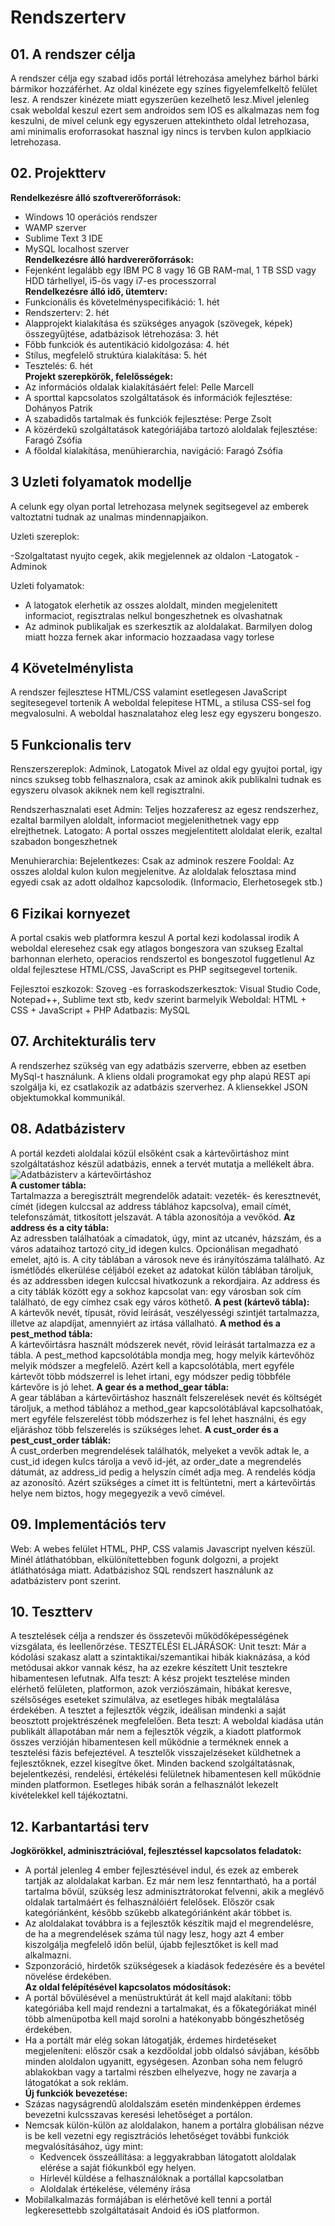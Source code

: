 # Rendszerterv
## 01. A rendszer célja
A rendszer célja egy szabad idős portál létrehozása amelyhez bárhol bárki bármikor hozzáférhet. Az oldal kinézete egy színes figyelemfelkeltő felület lesz. A rendszer kinézete miatt egyszerűen kezelhető lesz.Mivel jelenleg csak weboldal keszul ezert sem androidos sem IOS es alkalmazas nem fog keszulni, de mivel celunk egy egyszeruen attekintheto oldal letrehozasa, ami minimalis eroforrasokat hasznal igy nincs is tervben kulon applkiacio letrehozasa. 

## 02. Projektterv
**Rendelkezésre álló szoftvererőforrások:**
- Windows 10 operációs rendszer
- WAMP szerver
- Sublime Text 3 IDE
- MySQL localhost szerver  
**Rendelkezésre álló hardvererőforrások:**
- Fejenként legalább egy IBM PC 8 vagy 16 GB RAM-mal, 1 TB SSD vagy HDD tárhellyel, i5-ös vagy i7-es processzorral  
**Rendelkezésre álló idő, ütemterv:**
- Funkcionális és követelményspecifikáció: 1. hét
- Rendszerterv: 2. hét
- Alapprojekt kialakítása és szükséges anyagok (szövegek, képek) összegyűjtése, adatbázisok létrehozása: 3. hét
- Főbb funkciók és autentikáció kidolgozása: 4. hét
- Stílus, megfelelő struktúra kialakítása: 5. hét
- Tesztelés: 6. hét  
**Projekt szerepkörök, felelősségek:**
- Az információs oldalak kialakításáért felel: Pelle Marcell
- A sporttal kapcsolatos szolgáltatások és információk fejlesztése: Dohányos Patrik
- A szabadidős tartalmak és funkciók fejlesztése: Perge Zsolt
- A közérdekű szolgáltatások kategóriájába tartozó aloldalak fejlesztése: Faragó Zsófia
- A főoldal kialakítása, menühierarchia, navigáció: Faragó Zsófia

## 3 Uzleti folyamatok modellje

A celunk egy olyan portal letrehozasa melynek segitsegevel az emberek valtoztatni tudnak az unalmas mindennapjaikon.

Uzleti szereplok:

-Szolgaltatast nyujto cegek, akik megjelennek az oldalon
-Latogatok
-Adminok

Uzleti folyamatok:
- A latogatok elerhetik az osszes aloldalt, minden megjelenitett informaciot, regisztralas nelkul bongeszhetnek es olvashatnak
- Az adminok publikaljak es szerkesztik az aloldalakat. Barmilyen dolog miatt hozza fernek akar informacio hozzaadasa vagy torlese

## 4 Követelménylista

A rendszer fejlesztese HTML/CSS valamint esetlegesen JavaScript segitesegevel tortenik A weboldal felepitese HTML, a stilusa CSS-sel fog megvalosulni. A weboldal hasznalatahoz eleg lesz egy egyszeru bongeszo.

## 5 Funkcionalis terv

Renszerszereplok: Adminok, Latogatok
Mivel az oldal egy gyujtoi portal, igy nincs szukseg tobb felhasznalora, csak az aminok akik publikalni tudnak es egyszeru olvasok akiknek nem kell regisztralni.

Rendszerhasznalati eset
Admin: Teljes hozzaferesz az egesz rendszerhez, ezaltal barmilyen aloldalt, informaciot megjelenithetnek vagy epp elrejthetnek.
Latogato: A portal osszes megjelentitett aloldalat elerik, ezaltal szabadon bongeszhetnek

Menuhierarchia:
Bejelentkezes: Csak az adminok reszere
Fooldal: Az osszes aloldal kulon kulon megjelenitve. 
		 Az aloldalak felosztasa mind egyedi csak az adott oldalhoz kapcsolodik. (Informacio, Elerhetosegek stb.)

## 6 Fizikai kornyezet
A portal csakis web platformra keszul
A portal kezi kodolassal irodik
A weboldal eleresehez csak egy atlagos bongeszora van szukseg
	Ezaltal barhonnan elerheto, operacios rendszertol es bongeszotol fuggetlenul
Az oldal fejlesztese HTML/CSS, JavaScript es PHP segitsegevel tortenik.

Fejlesztoi eszkozok:
	Szoveg -es forraskodszerkesztok: Visual Studio Code, Notepad++, Sublime text stb, kedv szerint barmelyik
	Weboldal: HTML + CSS + JavaScript + PHP
	Adatbazis: MySQL	

## 07. Architekturális terv
A rendszerhez szükség van egy adatbázis szerverre, ebben az esetben MySql-t használunk. A kliens oldali programokat egy php alapú REST api szolgálja ki, ez csatlakozik az adatbázis szerverhez. A kliensekkel JSON objektumokkal kommunikál.	

## 08. Adatbázisterv
A portál kezdeti aloldalai közül elsőként csak a kártevőirtáshoz mint szolgáltatáshoz készül adatbázis, ennek a tervét mutatja a mellékelt ábra.  
![Adatbázisterv a kártevőirtáshoz](Dokumentacio_kepek/database_model.png)  
**A customer tábla:**  
Tartalmazza a beregisztrált megrendelők adatait: vezeték- és keresztnevét, címét (idegen kulccsal az address táblához kapcsolva), email címét, telefonszámát, titkosított jelszavát. A tábla azonosítója a vevőkód.
**Az address és a city tábla:**  
Az adressben találhatóak a címadatok, úgy, mint az utcanév, házszám, és a város adataihoz tartozó city_id idegen kulcs. Opcionálisan megadható emelet, ajtó is. A city táblában a városok neve és irányítószáma található. Az ismétlődés elkerülése céljából ezeket az adatokat külön táblában tároljuk, és az addressben idegen kulccsal hivatkozunk a rekordjaira. Az address és a city táblák között egy a sokhoz kapcsolat van: egy városban sok cím található, de egy címhez csak egy város köthető.
**A pest (kártevő tábla):**  
A kártevők nevét, típusát, rövid leírását, veszélyességi szintjét tartalmazza, illetve az alapdíjat, amennyiért az irtása vállalható.
**A method és a pest_method tábla:**  
A kártevőirtásra használt módszerek nevét, rövid leírását tartalmazza ez a tábla. A pest_method kapcsolótábla mondja meg, hogy melyik kártevőhöz melyik módszer a megfelelő. Azért kell a kapcsolótábla, mert egyféle kártevőt több módszerrel is lehet irtani, egy módszer pedig többféle kártevőre is jó lehet.
**A gear és a method_gear tábla:**  
A gear táblában a kártevőirtáshoz használt felszerelések nevét és költségét tároljuk, a method táblához a method_gear kapcsolótáblával kapcsolhatóak, mert egyféle felszerelést több módszerhez is fel lehet használni, és egy eljáráshoz több felszerelés is szükséges lehet.
**A cust_order és a pest_cust_order táblák:**  
A cust_orderben megrendelések találhatók, melyeket a vevők adtak le, a cust_id idegen kulcs tárolja a vevő id-jét, az order_date a megrendelés dátumát, az address_id pedig a helyszín címét adja meg. A rendelés kódja az azonosító. Azért szükséges a címet itt is feltüntetni, mert a kártevőirtás helye nem biztos, hogy megegyezik a vevő címével.

## 09. Implementációs terv

Web: A webes felület HTML, PHP, CSS valamis Javascript nyelven készül. Minél átláthatóbban, elkülönítettebben fogunk dolgozni, a projekt átláthatósága miatt. Adatbázishoz SQL rendszert használunk az adatbázisterv pont szerint.

## 10. Tesztterv

A tesztelések célja a rendszer és összetevői működőképességének vizsgálata, és leellenőrzése. TESZTELÉSI ELJÁRÁSOK: Unit teszt: Már a kódolási szakasz alatt a szintaktikai/szemantikai hibák kiaknázása, a kód metódusai akkor vannak kész, ha az ezekre készített Unit tesztekre hibamentesen lefutnak. Alfa teszt: A kész projekt tesztelése minden elérhető felületen, platformon, azok verziószámain, hibákat keresve, szélsőséges eseteket szimulálva, az esetleges hibák megtalálása érdekében. A tesztet a fejlesztők végzik, ideálisan mindenki a saját beosztott projektrészének megfelelően. Beta teszt: A weboldal kiadása után publikált állapotában már nem a fejlesztők végzik, a kiadott platformok összes verzióján hibamentesen kell működnie a terméknek ennek a tesztelési fázis befejeztével. A tesztelők visszajelzéseket küldhetnek a fejlesztőknek, ezzel kisegítve őket. Minden backend szolgáltatásnak, bejelentkezési, rendelési, értékelési felületnek hibamentesen kell működnie minden platformon. Esetleges hibák során a felhasználót lekezelt kivételekkel kell tájékoztatni.

## 12. Karbantartási terv
**Jogkörökkel, adminisztrációval, fejlesztéssel kapcsolatos feladatok:**
- A portál jelenleg 4 ember fejlesztésével indul, és ezek az emberek tartják az aloldalakat karban. Ez már nem lesz fenntartható, ha a portál tartalma bővül, szükség lesz adminisztrátorokat felvenni, akik a meglévő oldalak tartalmáért és felhasználóiért felelősek. Először csak kategóriánként, később szűkebb alkategóriánként akár többet is.
- Az aloldalakat továbbra is a fejlesztők készítik majd el megrendelésre, de ha a megrendelések száma túl nagy lesz, hogy azt 4 ember kiszolgálja megfelelő időn belül, újabb fejlesztőket is kell mad alkalmazni.
- Szponzoráció, hirdetők szükségesek a kiadások fedezésére és a bevétel növelése érdekében.  
**Az oldal felépítésével kapcsolatos módosítások:**
- A portál bővülésével a menüstruktúrát át kell majd alakítani: több kategóriába kell majd rendezni a tartalmakat, és a főkategóriákat minél több almenüpotba kell majd sorolni a hatékonyabb böngészhetőség érdekében.
- Ha a portált már elég sokan látogatják, érdemes hirdetéseket megjeleníteni: először csak a kezdőoldal jobb oldalsó sávjában, később minden aloldalon ugyanitt, egységesen. Azonban soha nem felugró ablakokban vagy a tartalmi részben elhelyezve, hogy ne zavarja a látogatókat a sok reklám.  
**Új funkciók bevezetése:**
- Százas nagyságrendű aloldalszám esetén mindenképpen érdemes bevezetni kulcsszavas keresési lehetőséget a portálon.
- Nemcsak külön-külön az aloldalakon, hanem a portálra globálisan nézve is be kell vezetni egy regisztrációs lehetőséget további funkciók megvalósításához, úgy mint:
	- Kedvencek összeállítása: a leggyakrabban látogatott aloldalak elérése a saját fiókunkból egy helyen.
	- Hírlevél küldése a felhasználóknak a portállal kapcsolatban
	- Aloldalak értékelése, vélemény írása
- Mobilalkalmazás formájában is elérhetővé kell tenni a portál legkeresettebb szolgáltatásait Andoid és iOS platformon.